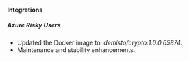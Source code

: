 
#### Integrations

##### Azure Risky Users
- Updated the Docker image to: *demisto/crypto:1.0.0.65874*.
- Maintenance and stability enhancements.